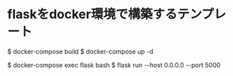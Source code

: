 # flaskをdocker環境で構築するテンプレート

$ docker-compose build
$ docker-compose up -d

$ docker-compose exec flask bash
$ flask run --host 0.0.0.0 --port 5000
